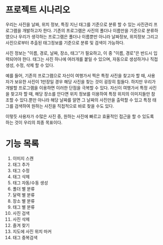 # 프로젝트 시나리오

우리는 사진을 날짜, 위치 정보, 특징 지닌 태그를 기준으로 분류 할 수 있는 사진관리 프로그램을 개발하고자 한다. 기존의 프로그램은 사진의 폴더나 이름만을 기준으로 분류하였으나 우리가 생각하는 프로그램은 폴더나 이름뿐만 아니라 날짜정보, 위치정보 그리고 사진으로부터 추출된 태그정보를 기준으로 분류 및 검색이 가능하다.

사진 정보는 "이름, 경로, 날짜, 장소, 태그"가 필요하고, 이 중 "이름, 경로"은 반드시 입력되어야 한다. 태그는 사진 하나에 여러개를 붙일 수 있으며, 자동으로 생성하거나 직접 생성, 수정, 삭제 할 수 있다.

예를 들어, 기존의 프로그램으로 자신이 여행가서 찍은 특정 사진을 찾고자 할 때, 사용자가 보유한 사진이 1만장일 경우 해당 사진을 찾는 것이 굉장히 힘들다. 하지만 우리가 개발할 프로그램을 이용하면 이러한 단점을 극복할 수 있다. 자신이 여행가서 특정 사진을 찾고자 할 때, 해당 장소를 안다면 위치 정보를 이용하여 특정 위치의 이미지들만 참조할 수 있다.뿐만 아니라 해당 날짜를 알면 그 날짜의 사진만을 출력할 수 있고 특정 태그를 검색하여 원하는 사진을 직접적으로 바로 찾을 수도 있다.

이렇듯 사용자가 수많은 사진 중, 원하는 사진에 빠르고 효율적인 접근을 할 수 있도록 하는 것이 우리의 최종 목표이다.

# 기능 목록
1. 이미지 스캔
2. 태그 추가
3. 태그 수정
4. 태그 삭제
5. 태그 자동/수동 생성
6. 폴더 별 분류
7. 달력 별 분류
8. 장소 별 분류
9. 태그 별 분류
10. 사진 검색
11. 사진 삭제
12. 즐겨 찾기
13. 지도에 사진 위치 마커
14. 태그 중복검색